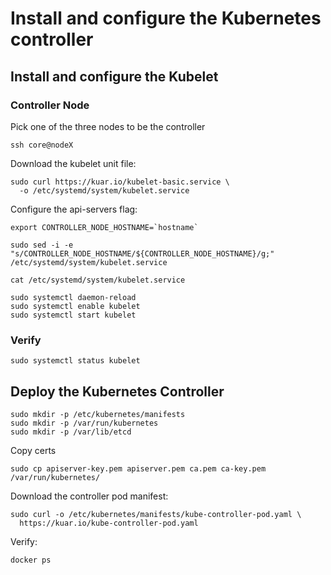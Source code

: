 # Install and configure the Kubernetes controller

## Install and configure the Kubelet

### Controller Node

Pick one of the three nodes to be the controller

```
ssh core@nodeX
```

Download the kubelet unit file:

```
sudo curl https://kuar.io/kubelet-basic.service \
  -o /etc/systemd/system/kubelet.service
```

Configure the api-servers flag:

```
export CONTROLLER_NODE_HOSTNAME=`hostname`
```

```
sudo sed -i -e "s/CONTROLLER_NODE_HOSTNAME/${CONTROLLER_NODE_HOSTNAME}/g;" /etc/systemd/system/kubelet.service
```

```
cat /etc/systemd/system/kubelet.service
```

```
sudo systemctl daemon-reload
sudo systemctl enable kubelet
sudo systemctl start kubelet
```

### Verify

```
sudo systemctl status kubelet
```

## Deploy the Kubernetes Controller

```
sudo mkdir -p /etc/kubernetes/manifests
sudo mkdir -p /var/run/kubernetes
sudo mkdir -p /var/lib/etcd
```

Copy certs

```
sudo cp apiserver-key.pem apiserver.pem ca.pem ca-key.pem /var/run/kubernetes/
```

Download the controller pod manifest:

```
sudo curl -o /etc/kubernetes/manifests/kube-controller-pod.yaml \
  https://kuar.io/kube-controller-pod.yaml
```

Verify:

```
docker ps
```
